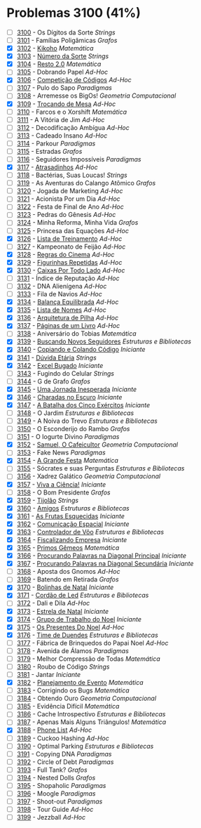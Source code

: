 # Problemas 3100 (41%)

- [ ]  [3100](https://www.beecrowd.com.br/judge/pt/problems/view/3100) - Os Dígitos da Sorte *Strings*
- [ ]  [3101](https://www.beecrowd.com.br/judge/pt/problems/view/3101) - Famílias Poligâmicas *Grafos*
- [x]  [3102](https://www.beecrowd.com.br/judge/pt/problems/view/3102) - [Kikoho](https://github.com/potigol/beecrowd/blob/master/src/3100/3102.poti) *Matemática*
- [x]  [3103](https://www.beecrowd.com.br/judge/pt/problems/view/3103) - [Número da Sorte](https://github.com/potigol/beecrowd/blob/master/src/3100/3103.poti) *Strings*
- [x]  [3104](https://www.beecrowd.com.br/judge/pt/problems/view/3104) - [Resto 2.0](https://github.com/potigol/beecrowd/blob/master/src/3100/3104.poti) *Matemática*
- [ ]  [3105](https://www.beecrowd.com.br/judge/pt/problems/view/3105) - Dobrando Papel *Ad-Hoc*
- [x]  [3106](https://www.beecrowd.com.br/judge/pt/problems/view/3106) - [Competição de Códigos](https://github.com/potigol/beecrowd/blob/master/src/3100/3106.poti) *Ad-Hoc*
- [ ]  [3107](https://www.beecrowd.com.br/judge/pt/problems/view/3107) - Pulo do Sapo *Paradigmas*
- [ ]  [3108](https://www.beecrowd.com.br/judge/pt/problems/view/3108) - Arremesse os BigOs! *Geometria Computacional*
- [x]  [3109](https://www.beecrowd.com.br/judge/pt/problems/view/3109) - [Trocando de Mesa](https://github.com/potigol/beecrowd/blob/master/src/3100/3109.poti) *Ad-Hoc*
- [ ]  [3110](https://www.beecrowd.com.br/judge/pt/problems/view/3110) - Farcos e o Xorshift *Matemática*
- [ ]  [3111](https://www.beecrowd.com.br/judge/pt/problems/view/3111) - A Vitória de Jim *Ad-Hoc*
- [ ]  [3112](https://www.beecrowd.com.br/judge/pt/problems/view/3112) - Decodificação Ambígua *Ad-Hoc*
- [ ]  [3113](https://www.beecrowd.com.br/judge/pt/problems/view/3113) - Cadeado Insano *Ad-Hoc*
- [ ]  [3114](https://www.beecrowd.com.br/judge/pt/problems/view/3114) - Parkour *Paradigmas*
- [ ]  [3115](https://www.beecrowd.com.br/judge/pt/problems/view/3115) - Estradas *Grafos*
- [ ]  [3116](https://www.beecrowd.com.br/judge/pt/problems/view/3116) - Seguidores Impossíveis *Paradigmas*
- [x]  [3117](https://www.beecrowd.com.br/judge/pt/problems/view/3117) - [Atrasadinhos](https://github.com/potigol/beecrowd/blob/master/src/3100/3117.poti) *Ad-Hoc*
- [ ]  [3118](https://www.beecrowd.com.br/judge/pt/problems/view/3118) - Bactérias, Suas Loucas! *Strings*
- [ ]  [3119](https://www.beecrowd.com.br/judge/pt/problems/view/3119) - As Aventuras do Calango Atômico *Grafos*
- [ ]  [3120](https://www.beecrowd.com.br/judge/pt/problems/view/3120) - Jogada de Marketing *Ad-Hoc*
- [ ]  [3121](https://www.beecrowd.com.br/judge/pt/problems/view/3121) - Acionista Por um Dia *Ad-Hoc*
- [ ]  [3122](https://www.beecrowd.com.br/judge/pt/problems/view/3122) - Festa de Final de Ano *Ad-Hoc*
- [ ]  [3123](https://www.beecrowd.com.br/judge/pt/problems/view/3123) - Pedras do Gênesis *Ad-Hoc*
- [ ]  [3124](https://www.beecrowd.com.br/judge/pt/problems/view/3124) - Minha Reforma, Minha Vida *Grafos*
- [ ]  [3125](https://www.beecrowd.com.br/judge/pt/problems/view/3125) - Princesa das Equações *Ad-Hoc*
- [x]  [3126](https://www.beecrowd.com.br/judge/pt/problems/view/3126) - [Lista de Treinamento](https://github.com/potigol/beecrowd/blob/master/src/3100/3126.poti) *Ad-Hoc*
- [ ]  [3127](https://www.beecrowd.com.br/judge/pt/problems/view/3127) - Kampeonato de Feijão *Ad-Hoc*
- [x]  [3128](https://www.beecrowd.com.br/judge/pt/problems/view/3128) - [Regras do Cinema](https://github.com/potigol/beecrowd/blob/master/src/3100/3128.poti) *Ad-Hoc*
- [x]  [3129](https://www.beecrowd.com.br/judge/pt/problems/view/3129) - [Figurinhas Repetidas](https://github.com/potigol/beecrowd/blob/master/src/3100/3129.poti) *Ad-Hoc*
- [x]  [3130](https://www.beecrowd.com.br/judge/pt/problems/view/3130) - [Caixas Por Todo Lado](https://github.com/potigol/beecrowd/blob/master/src/3100/3130.poti) *Ad-Hoc*
- [ ]  [3131](https://www.beecrowd.com.br/judge/pt/problems/view/3131) - Índice de Reputação *Ad-Hoc*
- [ ]  [3132](https://www.beecrowd.com.br/judge/pt/problems/view/3132) - DNA Alienígena *Ad-Hoc*
- [ ]  [3133](https://www.beecrowd.com.br/judge/pt/problems/view/3133) - Fila de Navios *Ad-Hoc*
- [x]  [3134](https://www.beecrowd.com.br/judge/pt/problems/view/3134) - [Balança Equilibrada](https://github.com/potigol/beecrowd/blob/master/src/3100/3134.poti) *Ad-Hoc*
- [x]  [3135](https://www.beecrowd.com.br/judge/pt/problems/view/3135) - [Lista de Nomes](https://github.com/potigol/beecrowd/blob/master/src/3100/3135.poti) *Ad-Hoc*
- [x]  [3136](https://www.beecrowd.com.br/judge/pt/problems/view/3136) - [Arquitetura de Pilha](https://github.com/potigol/beecrowd/blob/master/src/3100/3136.poti) *Ad-Hoc*
- [x]  [3137](https://www.beecrowd.com.br/judge/pt/problems/view/3137) - [Páginas de um Livro](https://github.com/potigol/beecrowd/blob/master/src/3100/3137.poti) *Ad-Hoc*
- [ ]  [3138](https://www.beecrowd.com.br/judge/pt/problems/view/3138) - Aniversário do Tobias *Matemática*
- [x]  [3139](https://www.beecrowd.com.br/judge/pt/problems/view/3139) - [Buscando Novos Seguidores](https://github.com/potigol/beecrowd/blob/master/src/3100/3139.poti) *Estruturas e Bibliotecas*
- [x]  [3140](https://www.beecrowd.com.br/judge/pt/problems/view/3140) - [Copiando e Colando Código](https://github.com/potigol/beecrowd/blob/master/src/3100/3140.poti) *Iniciante*
- [x]  [3141](https://www.beecrowd.com.br/judge/pt/problems/view/3141) - [Dúvida Etária](https://github.com/potigol/beecrowd/blob/master/src/3100/3141.poti) *Strings*
- [x]  [3142](https://www.beecrowd.com.br/judge/pt/problems/view/3142) - [Excel Bugado](https://github.com/potigol/beecrowd/blob/master/src/3100/3142.poti) *Iniciante*
- [ ]  [3143](https://www.beecrowd.com.br/judge/pt/problems/view/3143) - Fugindo do Celular *Strings*
- [ ]  [3144](https://www.beecrowd.com.br/judge/pt/problems/view/3144) - G de Grafo *Grafos*
- [x]  [3145](https://www.beecrowd.com.br/judge/pt/problems/view/3145) - [Uma Jornada Inesperada](https://github.com/potigol/beecrowd/blob/master/src/3100/3145.poti) *Iniciante*
- [x]  [3146](https://www.beecrowd.com.br/judge/pt/problems/view/3146) - [Charadas no Escuro](https://github.com/potigol/beecrowd/blob/master/src/3100/3146.poti) *Iniciante*
- [x]  [3147](https://www.beecrowd.com.br/judge/pt/problems/view/3147) - [A Batalha dos Cinco Exércitos](https://github.com/potigol/beecrowd/blob/master/src/3100/3147.poti) *Iniciante*
- [ ]  [3148](https://www.beecrowd.com.br/judge/pt/problems/view/3148) - O Jardim *Estruturas e Bibliotecas*
- [ ]  [3149](https://www.beecrowd.com.br/judge/pt/problems/view/3149) - A Noiva do Trevo *Estruturas e Bibliotecas*
- [ ]  [3150](https://www.beecrowd.com.br/judge/pt/problems/view/3150) - O Esconderijo do Rambo *Grafos*
- [ ]  [3151](https://www.beecrowd.com.br/judge/pt/problems/view/3151) - O Iogurte Divino *Paradigmas*
- [x]  [3152](https://www.beecrowd.com.br/judge/pt/problems/view/3152) - [Samuel, O Cafeicultor](https://github.com/potigol/beecrowd/blob/master/src/3100/3152.poti) *Geometria Computacional*
- [ ]  [3153](https://www.beecrowd.com.br/judge/pt/problems/view/3153) - Fake News *Paradigmas*
- [x]  [3154](https://www.beecrowd.com.br/judge/pt/problems/view/3154) - [A Grande Festa](https://github.com/potigol/beecrowd/blob/master/src/3100/3154.poti) *Matemática*
- [ ]  [3155](https://www.beecrowd.com.br/judge/pt/problems/view/3155) - Sócrates e suas Perguntas *Estruturas e Bibliotecas*
- [ ]  [3156](https://www.beecrowd.com.br/judge/pt/problems/view/3156) - Xadrez Galático *Geometria Computacional*
- [x]  [3157](https://www.beecrowd.com.br/judge/pt/problems/view/3157) - [Viva a Ciência!](https://github.com/potigol/beecrowd/blob/master/src/3100/3157.poti) *Iniciante*
- [ ]  [3158](https://www.beecrowd.com.br/judge/pt/problems/view/3158) - O Bom Presidente *Grafos*
- [x]  [3159](https://www.beecrowd.com.br/judge/pt/problems/view/3159) - [Tijolão](https://github.com/potigol/beecrowd/blob/master/src/3100/3159.poti) *Strings*
- [x]  [3160](https://www.beecrowd.com.br/judge/pt/problems/view/3160) - [Amigos](https://github.com/potigol/beecrowd/blob/master/src/3100/3160.poti) *Estruturas e Bibliotecas*
- [x]  [3161](https://www.beecrowd.com.br/judge/pt/problems/view/3161) - [As Frutas Esquecidas](https://github.com/potigol/beecrowd/blob/master/src/3100/3161.poti) *Iniciante*
- [x]  [3162](https://www.beecrowd.com.br/judge/pt/problems/view/3162) - [Comunicação Espacial](https://github.com/potigol/beecrowd/blob/master/src/3100/3162.poti) *Iniciante*
- [x]  [3163](https://www.beecrowd.com.br/judge/pt/problems/view/3163) - [Controlador de Vôo](https://github.com/potigol/beecrowd/blob/master/src/3100/3163.poti) *Estruturas e Bibliotecas*
- [x]  [3164](https://www.beecrowd.com.br/judge/pt/problems/view/3164) - [Fiscalizando Empresa](https://github.com/potigol/beecrowd/blob/master/src/3100/3164.poti) *Iniciante*
- [x]  [3165](https://www.beecrowd.com.br/judge/pt/problems/view/3165) - [Primos Gêmeos](https://github.com/potigol/beecrowd/blob/master/src/3100/3165.poti) *Matemática*
- [x]  [3166](https://www.beecrowd.com.br/judge/pt/problems/view/3166) - [Procurando Palavras na Diagonal Principal](https://github.com/potigol/beecrowd/blob/master/src/3100/3166.poti) *Iniciante*
- [x]  [3167](https://www.beecrowd.com.br/judge/pt/problems/view/3167) - [Procurando Palavras na Diagonal Secundária](https://github.com/potigol/beecrowd/blob/master/src/3100/3167.poti) *Iniciante*
- [ ]  [3168](https://www.beecrowd.com.br/judge/pt/problems/view/3168) - Aposta dos Gnomos *Ad-Hoc*
- [ ]  [3169](https://www.beecrowd.com.br/judge/pt/problems/view/3169) - Batendo em Retirada *Grafos*
- [x]  [3170](https://www.beecrowd.com.br/judge/pt/problems/view/3170) - [Bolinhas de Natal](https://github.com/potigol/beecrowd/blob/master/src/3100/3170.poti) *Iniciante*
- [x]  [3171](https://www.beecrowd.com.br/judge/pt/problems/view/3171) - [Cordão de Led](https://github.com/potigol/beecrowd/blob/master/src/3100/3171.poti) *Estruturas e Bibliotecas*
- [ ]  [3172](https://www.beecrowd.com.br/judge/pt/problems/view/3172) - Dali e Dila *Ad-Hoc*
- [x]  [3173](https://www.beecrowd.com.br/judge/pt/problems/view/3173) - [Estrela de Natal](https://github.com/potigol/beecrowd/blob/master/src/3100/3173.poti) *Iniciante*
- [x]  [3174](https://www.beecrowd.com.br/judge/pt/problems/view/3174) - [Grupo de Trabalho do Noel](https://github.com/potigol/beecrowd/blob/master/src/3100/3174.poti) *Iniciante*
- [x]  [3175](https://www.beecrowd.com.br/judge/pt/problems/view/3175) - [Os Presentes Do Noel](https://github.com/potigol/beecrowd/blob/master/src/3100/3175.poti) *Ad-Hoc*
- [x]  [3176](https://www.beecrowd.com.br/judge/pt/problems/view/3176) - [Time de Duendes](https://github.com/potigol/beecrowd/blob/master/src/3100/3176.poti) *Estruturas e Bibliotecas*
- [ ]  [3177](https://www.beecrowd.com.br/judge/pt/problems/view/3177) - Fábrica de Brinquedos do Papai Noel *Ad-Hoc*
- [ ]  [3178](https://www.beecrowd.com.br/judge/pt/problems/view/3178) - Avenida de Álamos *Paradigmas*
- [ ]  [3179](https://www.beecrowd.com.br/judge/pt/problems/view/3179) - Melhor Compressão de Todas *Matemática*
- [ ]  [3180](https://www.beecrowd.com.br/judge/pt/problems/view/3180) - Roubo de Código *Strings*
- [ ]  [3181](https://www.beecrowd.com.br/judge/pt/problems/view/3181) - Jantar *Iniciante*
- [x]  [3182](https://www.beecrowd.com.br/judge/pt/problems/view/3182) - [Planejamento de Evento](https://github.com/potigol/beecrowd/blob/master/src/3100/3182.poti) *Matemática*
- [ ]  [3183](https://www.beecrowd.com.br/judge/pt/problems/view/3183) - Corrigindo os Bugs *Matemática*
- [ ]  [3184](https://www.beecrowd.com.br/judge/pt/problems/view/3184) - Obtendo Ouro *Geometria Computacional*
- [ ]  [3185](https://www.beecrowd.com.br/judge/pt/problems/view/3185) - Evidência Difícil *Matemática*
- [ ]  [3186](https://www.beecrowd.com.br/judge/pt/problems/view/3186) - Cache Introspectivo *Estruturas e Bibliotecas*
- [ ]  [3187](https://www.beecrowd.com.br/judge/pt/problems/view/3187) - Apenas Mais Alguns Triângulos! *Matemática*
- [x]  [3188](https://www.beecrowd.com.br/judge/pt/problems/view/3188) - [Phone List](https://github.com/potigol/beecrowd/blob/master/src/3100/3188.poti) *Ad-Hoc*
- [ ]  [3189](https://www.beecrowd.com.br/judge/pt/problems/view/3189) - Cuckoo Hashing *Ad-Hoc*
- [ ]  [3190](https://www.beecrowd.com.br/judge/pt/problems/view/3190) - Optimal Parking *Estruturas e Bibliotecas*
- [ ]  [3191](https://www.beecrowd.com.br/judge/pt/problems/view/3191) - Copying DNA *Paradigmas*
- [ ]  [3192](https://www.beecrowd.com.br/judge/pt/problems/view/3192) - Circle of Debt *Paradigmas*
- [ ]  [3193](https://www.beecrowd.com.br/judge/pt/problems/view/3193) - Full Tank? *Grafos*
- [ ]  [3194](https://www.beecrowd.com.br/judge/pt/problems/view/3194) - Nested Dolls *Grafos*
- [ ]  [3195](https://www.beecrowd.com.br/judge/pt/problems/view/3195) - Shopaholic *Paradigmas*
- [ ]  [3196](https://www.beecrowd.com.br/judge/pt/problems/view/3196) - Moogle *Paradigmas*
- [ ]  [3197](https://www.beecrowd.com.br/judge/pt/problems/view/3197) - Shoot-out *Paradigmas*
- [ ]  [3198](https://www.beecrowd.com.br/judge/pt/problems/view/3198) - Tour Guide *Ad-Hoc*
- [ ]  [3199](https://www.beecrowd.com.br/judge/pt/problems/view/3199) - Jezzball *Ad-Hoc*